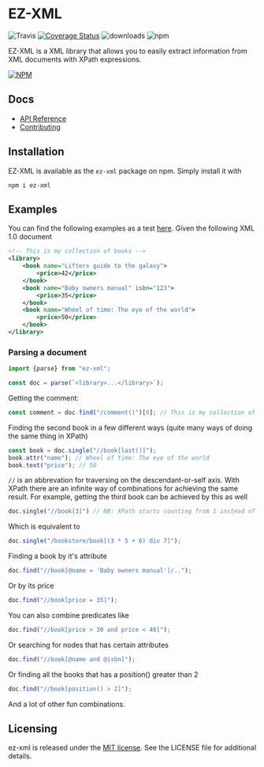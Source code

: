 # EZ-XML


![Travis](https://img.shields.io/travis/graphtheory/ez-xml.svg)
[![Coverage Status](https://coveralls.io/repos/github/graphtheory/ez-xml/badge.svg?branch=master)](https://coveralls.io/github/graphtheory/ez-xml?branch=master)
![downloads](https://img.shields.io/npm/dt/ez-xml.svg)
![npm](https://img.shields.io/npm/l/ez-xml.svg)


EZ-XML is a XML library that allows you to easily extract information from XML documents with XPath expressions.

[![NPM](https://nodei.co/npm/ez-xml.png?compact=true)](https://nodei.co/npm/ez-xml/)

## Docs

* [API Reference](https://github.com/graphtheory/ez-xml/blob/master/docs/API.md)
* [Contributing](https://github.com/graphtheory/ez-xml/blob/master/docs/CONTRIBUTING.md)

## Installation

EZ-XML is available as the `ez-xml` package on npm. Simply install it with

```shell
npm i ez-xml
```

## Examples

You can find the following examples as a test [here](https://github.com/graphtheory/ez-xml/blob/master/src/test/example.test.ts). Given the following XML 1.0 document

```xml
<!-- This is my collection of books -->
<library>
    <book name="Lifters guide to the galaxy">
        <price>42</price>
    </book>
    <book name="Baby owners manual" isbn="123">
        <price>35</price>
    </book>
    <book name="Wheel of time: The eye of the world">
        <price>50</price>
    </book>
</library>
```

### Parsing a document

```javascript
import {parse} from "ez-xml";

const doc = parse(`<library>...</library>`);
```

Getting the comment:

```javascript
const comment = doc.find("/comment()")[0]; // This is my collection of books
```

Finding the second book in a few different ways (quite many ways of doing the same thing in XPath)

```javascript
const book = doc.single("//book[last()]");
book.attr("name"); // Wheel of time: The eye of the world
book.text("price"); // 50
```

`//` is an abbrevation for traversing on the descendant-or-self axis. With XPath there are an infinite way of combinations for achieving the same result. For example, getting the third book can be achieved by this as well

```javascript
doc.single("//book[3]") // NB: XPath starts counting from 1 instead of 0
```

Which is equivalent to 

```javascript
doc.single("/bookstore/book[(3 * 5 + 6) div 7]");
```

Finding a book by it's attribute

```javascript
doc.find("//book[@name = 'Baby owners manual']/..");
```

Or by its price

```javascript
doc.find("//book[price = 35]");
```

You can also combine predicates like

```javascript
doc.find("//book[price > 30 and price < 40]");
```

Or searching for nodes that has certain attributes

```javascript
doc.find("//book[@name and @isbn]");
```

Or finding all the books that has a position() greater than 2

```javascript
doc.find("//book[position() > 2]");
```

And a lot of other fun combinations. 

## Licensing

ez-xml is released under the [MIT license](https://github.com/graphtheory/ez-xml/blob/master/LICENSE). See the LICENSE file for additional details.
